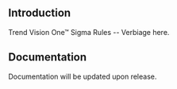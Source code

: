 ## Introduction

Trend Vision One™ Sigma Rules -- Verbiage here.

## Documentation

Documentation will be updated upon release.